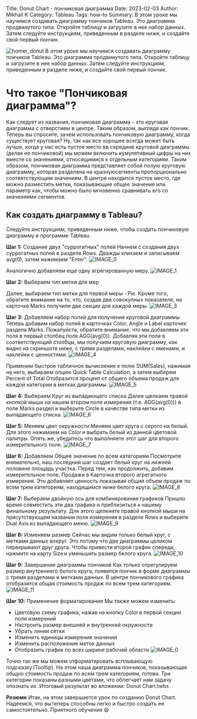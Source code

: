 Title: Donut Chart - пончиковая диаграмма
Date: 2023-02-03
Author: Mikhail K
Category: Tableau
Tags: how-to
Summary: В этом уроке мы научимся создавать диаграмму пончиков Tableau. Это диаграмма продвинутого типа. Откройте таблицу и загрузите в нее набор данных. Затем следуйте инструкциям, приведенным в разделе ниже, и создайте свой первый пончик.

![homer_donut]({static}/images/donut/homer_donut.jpg)
В этом уроке мы научимся создавать диаграмму пончиков Tableau. Это диаграмма продвинутого типа. Откройте таблицу и загрузите в нее набор данных. Затем следуйте инструкциям, приведенным в разделе ниже, и создайте свой первый пончик.

# Что такое "Пончиковая диаграмма"?

Как следует из названия, пончиковая диаграмма - это круговая диаграмма с отверстием в центре. Таким образом, выглядя как пончик. Теперь вы спросите, зачем использовать пончиковую диаграмму, когда существует круговая? Ну, так как все хорошее всегда может быть лучше, когда у нас есть пустое место вв середине круговой диаграммы (делая ее пончиковой) мы можем включить кумулятивный цифры на них вместе со значениями, относящимися к отдельным категориям.
Таким образом, пончиковая диаграмма представляет собой полую круговую диаграмму, которая разделена на кразнуюсегменты пропорционально соответствующим значениям. В центре находится пустое место, где можно разместить метки, показывающие общее значение или параметр как, чтобы можно было мгновенно сравнивать его со значениями сегментов.

## Как создать диаграмму в Tableau?

Следуйте инструкциям, приведенным ниже, чтобы создать пончиковую диаграмму в программе Tableau.

**Шаг 1:** Создание двух "суррогатных" полей
Начнем с создания двух суррогатных полей в разделе Rows. Дважды кликаем и записываем avg(0), затем нажимаем "Enter".
![IMAGE_0]({static}/images/donut/IMAGE_0.png)
<!-- <img style="float: right;" src="/content/images/donut/IMAGE_0.png" alt="Photo" /> -->

Аналогично добавляем еще одну агрегированную меру.
![IMAGE_1]({static}/images/donut/IMAGE_1.png)

**Шаг 2:** Выбераем тип метки для мер

Далее, выбираем тип метки для первой меры - Pie. Кроме того, обратите внимание на то, что, создав два совокупных показателя, на карточке Marks получили две секции для каждой меры.
![IMAGE_3]({static}/images/donut/IMAGE_2.png)

**Шаг 3:** Добавляем набор полей для получения круговой диаграммы
Теперь добавим набор полей в карточках Color, Angle и Label карточек раздела Marks. Пожалуйста, обратите внимание, что мы добавляем эти поля в первый столбец поля AGG(avg(0)). Добавляя эти поля в соответствующий столбцы, мы получаем круговую диаграмму, как видно на скриншоте ниже, с тремя разделами, наклейки с именами, и наклейки с ценностями.
![IMAGE_4]({static}/images/donut/IMAGE_3.png)

Применим быстрое табличное вычисление к полю SUM(Sales), нажимая на него, выбираем опцию Quick Table Calculation, а затем выберем Perсent of Total Отобразится процент от общего объема продаж для каждой категории в метках диаграммы.
![IMAGE_5]({static}/images/donut/IMAGE_4.png)

**Шаг 4:** Выбераем Круг из выпадающего списка
Далее щелкаем правой кнопкой мыши на нашем втором поле измерения (т.е. AGG(avg(0))) в поле Marks раздел и выберите Circle в качестве типа метки из выпадающего списка.
![IMAGE_6]({static}/images/donut/IMAGE_5.png)

**Шаг 5:** Меняем цвет окружности
Меняем цвет круга с серого на белый. Для этого нажимаем на Color и выбрать белый из данной цветовой палитры. Опять же, убедитесь что выполняете этот шаг для второго измерительного поля.
![IMAGE_7]({static}/images/donut/IMAGE_6.png)

**Шаг 6:** Добавляем Общее значение по всем категориям
Посмотрите внимательно, наш последний шаг создает белый круг на нижней половине площадь участка. Перед тем, как продолжить, добавим измерительное поле, Продажи в Карточка второго агрегатного измерения. Это добавляет ценность показывая общий объем продаж по всем трем категориям, находящимся ниже белого круга.
![IMAGE_8]({static}/images/donut/IMAGE_7.png)

**Шаг 7:** Выбераем двойную ось для комбинирования графиков
Пришло время совместить эти два графика и приблизиться к нашему финальному результату. Для этого щелкните правой кнопкой мыши на присутствующем названии поля измерения в разделе Rows и выберите Dual Axis из выпадающего меню.
![IMAGE_9]({static}/images/donut/IMAGE_8.png)

**Шаг 8:** Изменяем размер
Сейчас мы видим только белый круг, с метками данных вокруг. Это потому что две диаграммы целиком перекрывают друг друга. Чтобы привести второй график спереди, нажмите на карту Size и уменьшить размер белого круга.
![IMAGE_10]({static}/images/donut/IMAGE_9.png)

**Шаг 9:** Завершение диаграммы пончиков
Как только отрегулируем размер внутреннего белого круга, появится пончик в форме диаграммы с тремя разделами и метками данных. В центре пончикового графика отобразится общая стоимость продаж по всем трем категориям.
![IMAGE_11]({static}/images/donut/IMAGE_10.png)

**Шаг 10:** Применение форматирования
Мы также можем изменить:

- Цветовую схему графика, нажав на кнопку Color в первой секции поля измерений
- Настроить размер внешней и внутренней окружности
- Убрать линии сетки
- Изменить единицы измерения значений
- Изменить расположение меток данных
- Отобразить график по всех ширине рабочей области
![IMAGE_0]({static}/images/donut/IMAGE_11.png)

Точно так же мы можем отформатировать всплывающую подсказку (Tooltip). На этом наша диаграмма пончиков, показывающая общую стоимость продаж по всем трем категориям, готова. Три категории показаны разными цветами, что облегчает нам задачу опознать их.
Итоговый результат во вложении:
Donut Chart.twbx

**Резюме**
Итак, на этом завершается урок по созданию Donut Chart. Надеемся, что вы теперь способны легко и быстро создать ее самостоятельно.
Приятного обучения 😃

